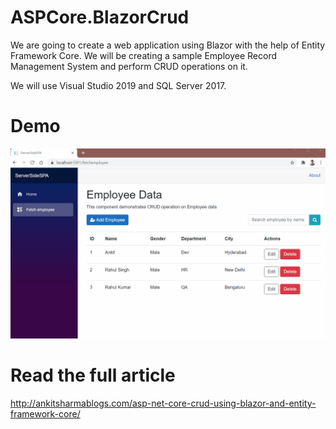 # ASPCore.BlazorCrud

We are going to create a web application using Blazor with the help of Entity Framework Core. We will be creating a sample Employee Record Management System and perform CRUD operations on it.

We will use Visual Studio 2019 and SQL Server 2017.

# Demo

![Alt Text](https://github.com/AnkitSharma-007/ASPCore.BlazorCrud/blob/master/Output/BlazorCRUDOutput.gif)


# Read the full article
http://ankitsharmablogs.com/asp-net-core-crud-using-blazor-and-entity-framework-core/
